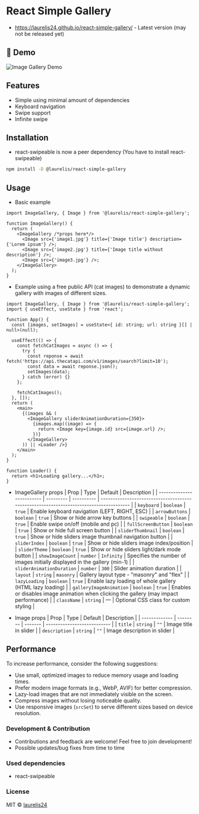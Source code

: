# React Simple Gallery

- https://laurelis24.github.io/react-simple-gallery/ - Latest version (may not be released yet)

## 📸 Demo

![Image Gallery Demo](https://raw.githubusercontent.com/laurelis24/simple-react-gallery/refs/heads/main/screenshots/gallery.gif)

## Features

- Simple using minimal amount of dependencies
- Keyboard navigation
- Swipe support
- Infinite swipe

## Installation

- react-swipeable is now a peer dependency (You have to install react-swipeable)

```bash
npm install -D @laurelis/react-simple-gallery
```

## Usage

- Basic example

```tsx
import ImageGallery, { Image } from '@laurelis/react-simple-gallery';

function ImageGallery() {
  return (
    <ImageGallery /*props here*/>
      <Image src={'image1.jpg'} title={'Image title'} description={'Lorem ipsum'} />;
      <Image src={'image2.jpg'} title={'Image title without description'} />;
      <Image src={'image3.jpg'} />;
    </ImageGallery>
  );
}
```

- Example using a free public API (cat images) to demonstrate a dynamic gallery with images of different sizes.

```tsx
import ImageGallery, { Image } from '@laurelis/react-simple-gallery';
import { useEffect, useState } from 'react';

function App() {
  const [images, setImages] = useState<{ id: string; url: string }[] | null>(null);

  useEffect(() => {
    const fetchCatImages = async () => {
      try {
        const reponse = await fetch('https://api.thecatapi.com/v1/images/search?limit=10');
        const data = await reponse.json();
        setImages(data);
      } catch (error) {}
    };

    fetchCatImages();
  }, []);
  return (
    <main>
      {(images && (
        <ImageGallery sliderAnimationDuration={350}>
          {images.map((image) => {
            return <Image key={image.id} src={image.url} />;
          })}
        </ImageGallery>
      )) || <Loader />}
    </main>
  );
}

function Loader() {
  return <h1>Loading gallery...</h1>;
}
```

- ImageGallery props
  | Prop | Type | Default | Description |
  | ------------------------- | --------- | ---------- | -------------------------------------------------------------------------------------- |
  | `keyboard` | `boolean` | `true` | Enable keyboard navigation (LEFT, RIGHT, ESC) |
  | `arrowButtons` | `boolean` | `true` | Show or hide arrow key buttons |
  | `swipeable` | `boolean` | `true` | Enable swipe on/off (mobile and pc) |
  | `fullScreenButton` | `boolean` | `true` | Show or hide full screen button |
  | `sliderThumbnail` | `boolean` | `true` | Show or hide sliders image thumbnail navigation button |
  | `sliderIndex` | `boolean` | `true` | Show or hide sliders image index/position |
  | `sliderTheme` | `boolean` | `true` | Show or hide sliders light/dark mode button |
  | `showImageCount` | `number` | `Infinity` | Specifies the number of images initially displayed in the gallery (min-1) |
  | `sliderAnimationDuration` | `number` | `300` | Slider animation duration |
  | `layout` | `string` | `masonry` | Gallery layout type - "masonry" and "flex" |
  | `lazyLoading` | `boolean` | `true` | Enable lazy loading of whole gallery (HTML lazy loading) |
  | `galleryImageAnimation` | `boolean` | `true` | Enables or disables image animation when clicking the gallery (may impact performance) |
  | `className` | `string` | — | Optional CSS class for custom styling |

- Image props
  | Prop | Type | Default | Description |
  | ------------- | -------- | ------- | --------------------------- |
  | `title` | `string` | `""` | Image title in slider |
  | `description` | `string` | `""` | Image description in slider |

## Performance

To increase performance, consider the following suggestions:

- Use small, optimized images to reduce memory usage and loading times.
- Prefer modern image formats (e.g., WebP, AVIF) for better compression.
- Lazy-load images that are not immediately visible on the screen.
- Compress images without losing noticeable quality.
- Use responsive images (`srcSet`) to serve different sizes based on device resolution.

### Development & Contribution

- Contributions and feedback are welcome! Feel free to join development!
- Possible updates/bug fixes from time to time

### Used dependencies

- react-swipeable

### License

MIT © [laurelis24](https://github.com/laurelis24)
